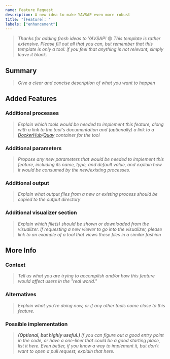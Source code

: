 ```yaml
---
name: Feature Request
description: A new idea to make YAVSAP even more robust
title: "[Feature]: "
labels: ["enhancement"]
---
```


> _Thanks for adding fresh ideas to YAVSAP!_ :smile:
> _This template is rather extensive._
> _Please fill out all that you can, but remember that this template_
> _is only a tool: if you feel that anything is not relevant, simply_
> _leave it blank._

## Summary

> _Give a clear and concise description of what you want to happen_

## Added Features

### Additional processes

> _Explain which tools would be needed to implement this feature, along with a
> link to the tool's documentation and (optionally) a link to a
> [DockerHub]/[Quay] container for the tool_

### Additional parameters

> _Propose any new parameters that would be needed to implement this feature,
> including its name, type, and default value, and explain how it would be
> consumed by the new/existing processes._

### Additional output

> _Explain what output files from a new or existing process should be copied to
> the output directory_

### Additional visualizer section

> _Explain which file(s) should be shown or downloaded from the visualizer. If
> requesting a new viewer to go into the visualizer, please link to an example
> of a tool that views these files in a similar fashion_

## More Info

### Context

> _Tell us what you are trying to accomplish and/or how this feature would
> affect users in the "real world."_

### Alternatives

> _Explain what you're doing now, or if any other tools come close to this
> feature._

### Possible implementation

> _**(Optional, but highly useful.)** If you can figure out a good entry point
> in the code, or have a one-liner that could be a good starting place, list it
> here. Even better, if you know a way to implement it, but don't want to open a
> pull request, explain that here._

[DockerHub]: https://hub.docker.com
[Quay]: https://quay.io
